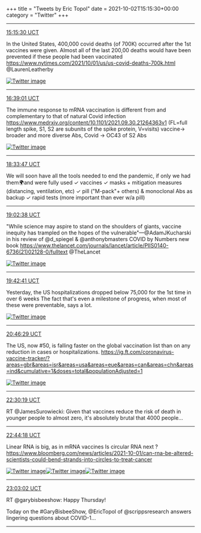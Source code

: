 +++
title = "Tweets by Eric Topol" 
date = 2021-10-02T15:15:30+00:00
category = "Twitter"
+++


---

<a href="https://twitter.com/erictopol/status/1444320142427504654" target="_blank" rel="noreferer">15:15:30 UCT</a>

In the United States, 400,000 covid deaths (of 700K) occurred after the 1st vaccines were given. Almost all of the last 200,00 deaths would have been prevented if these people had been vaccinated
https://www.nytimes.com/2021/10/01/us/us-covid-deaths-700k.html @LaurenLeatherby 

<a href="FAtBWR0XsAkT1xW.jpg"  ><img src="FAtBWR0XsAkT1xW.jpg" alt="Twitter image" ></img></a>

---

<a href="https://twitter.com/erictopol/status/1444341158377783299" target="_blank" rel="noreferer">16:39:01 UCT</a>

The immune response to mRNA vaccination is different from and complementary to that of natural Covid infection https://www.medrxiv.org/content/10.1101/2021.09.30.21264363v1 (FL=full length spike, S1, S2 are subunits of the spike protein, V=visits) vaccine-&gt; broader and more diverse Abs, Covid -&gt; OC43 of S2 Abs 

<a href="FAtTuUrUUAISPKs.jpg"  ><img src="FAtTuUrUUAISPKs.jpg" alt="Twitter image" ></img></a>

---

<a href="https://twitter.com/erictopol/status/1444370039243636738" target="_blank" rel="noreferer">18:33:47 UCT</a>

We will soon have all the tools needed to end the pandemic, if only we had them🌍and were fully used
✓ vaccines
✓ masks + mitigation measures (distancing, ventilation, etc)
✓ pill ("M-pack"+ others) &amp; monoclonal Abs as backup
✓ rapid tests (more important than ever w/a pill)



---

<a href="https://twitter.com/erictopol/status/1444377300217122820" target="_blank" rel="noreferer">19:02:38 UCT</a>

"While science may aspire to stand on the shoulders of giants, vaccine inequity has trampled on the hopes of the vulnerable"—@AdamJKucharski in his review of @d_spiegel &amp; @anthonybmasters COVID by Numbers new book
https://www.thelancet.com/journals/lancet/article/PIIS0140-6736(21)02128-0/fulltext @TheLancet 

<a href="FAt0nbrVEAICmaH.jpg"  ><img src="FAt0nbrVEAICmaH.jpg" alt="Twitter image" ></img></a>

---

<a href="https://twitter.com/erictopol/status/1444387380878741511" target="_blank" rel="noreferer">19:42:41 UCT</a>

Yesterday, the US hospitalizations dropped below 75,000 for the 1st time in over 6 weeks
The fact that's even a milestone of progress, when most of these were preventable, says a lot. 

<a href="FAt-cF0VkAAfa52.jpg"  ><img src="FAt-cF0VkAAfa52.jpg" alt="Twitter image" ></img></a>

---

<a href="https://twitter.com/erictopol/status/1444403434690465792" target="_blank" rel="noreferer">20:46:29 UCT</a>

The US, now #50, is falling faster on the global vaccination list than on any reduction in cases or hospitalizations. 
https://ig.ft.com/coronavirus-vaccine-tracker/?areas=gbr&areas=isr&areas=usa&areas=eue&areas=can&areas=chn&areas=ind&cumulative=1&doses=total&populationAdjusted=1 

<a href="FAuNGltVUAE0UKf.jpg"  ><img src="FAuNGltVUAE0UKf.jpg" alt="Twitter image" ></img></a>

---

<a href="https://twitter.com/erictopol/status/1444429565590327299" target="_blank" rel="noreferer">22:30:19 UCT</a>

RT @JamesSurowiecki: Given that vaccines reduce the risk of death in younger people to almost zero, it's absolutely brutal that 4000 people…



---

<a href="https://twitter.com/erictopol/status/1444433086410747909" target="_blank" rel="noreferer">22:44:18 UCT</a>

Linear RNA is big, as in mRNA vaccines
Is circular RNA next ?
https://www.bloomberg.com/news/articles/2021-10-01/can-rna-be-altered-scientists-could-bend-strands-into-circles-to-treat-cancer 

<a href="FAungjvVUAAxi09.jpg"  ><img src="FAungjvVUAAxi09.jpg" alt="Twitter image" ></img></a><a href="FAuoKLsVgAITpn5.jpg"  ><img src="FAuoKLsVgAITpn5.jpg" alt="Twitter image" ></img></a><a href="FAundU7UcAkwvvD.jpg"  ><img src="FAundU7UcAkwvvD.jpg" alt="Twitter image" ></img></a>

---

<a href="https://twitter.com/erictopol/status/1444437801664073729" target="_blank" rel="noreferer">23:03:02 UCT</a>

RT @garybisbeeshow: Happy Thursday!

Today on the #GaryBisbeeShow, @EricTopol of @scrippsresearch answers lingering questions about COVID-1…



---